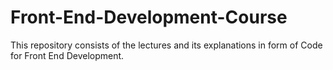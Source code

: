 # Front-End-Development-Course
This repository consists of the lectures and its explanations in form of Code for Front End Development.

